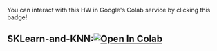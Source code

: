 You can interact with this HW in Google's Colab service by clicking this badge!

## SKLearn-and-KNN:[![Open In Colab](https://colab.research.google.com/assets/colab-badge.svg)](https://colab.research.google.com/github/diego898/cs3262-f22/blob/main/notebooks/lectures/SKLearn-and-KNN.ipynb)